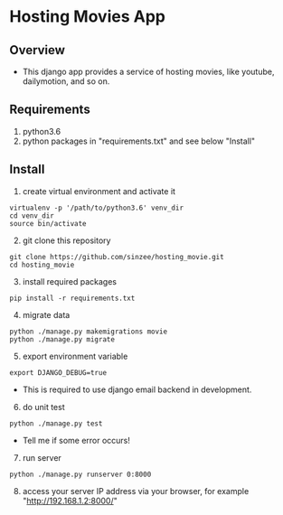 # Hosting Movies App
## Overview
* This django app provides a service of hosting movies, like youtube, dailymotion, and so on.
## Requirements
1. python3.6
2. python packages in "requirements.txt" and see below "Install"
## Install
1. create virtual environment and activate it
```
virtualenv -p '/path/to/python3.6' venv_dir
cd venv_dir
source bin/activate
```
2. git clone this repository
```
git clone https://github.com/sinzee/hosting_movie.git
cd hosting_movie
```
3. install required packages
```
pip install -r requirements.txt
```
4. migrate data
```
python ./manage.py makemigrations movie
python ./manage.py migrate
```
5. export environment variable
```
export DJANGO_DEBUG=true
```
* This is required to use django email backend in development.
6. do unit test
```
python ./manage.py test
```
* Tell me if some error occurs!
7. run server
```
python ./manage.py runserver 0:8000
```
8. access your server IP address via your browser, for example "http://192.168.1.2:8000/"


